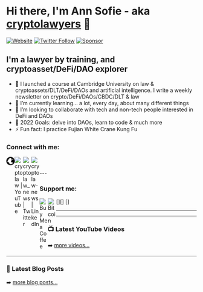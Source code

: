 # Hi there, I'm Ann Sofie - aka [cryptolawyers][website] 👋 

[![Website](https://img.shields.io/website?label=cryptolaw.substack.com/&style=for-the-badge&url=https%3A%2F%2Fcryptolaw.substack.com)]( https://cryptolaw.substack.com/)
[![Twitter Follow](https://img.shields.io/twitter/follow/cryptolaw_news?color=1DA1F2&logo=twitter&style=for-the-badge)](https://twitter.com/intent/follow?original_referer=https%3A%2F%2Fgithub.com%2Fcryptolaw_news&screen_name=cryptolaw_news)
[![Sponsor](https://img.shields.io/badge/Sponsor%20cryptolawyers-%F0%9F%92%96-pink?style=for-the-badge)][gitcoinsponsor]

## I'm a lawyer by training, and cryptoasset/DeFi/DAO explorer

- 🔭 I launched a course at Cambridge University on law & cryptoassets/DLT/DeFi/DAOs and artificial intelligence. I write a weekly newsletter on crypto/DeFi/DAOs/CBDC/DLT & law
- 🌱 I’m currently learning... a lot, every day, about many different things
- 👯 I’m looking to collaborate with tech and non-tech people interested in DeFi and DAOs
- 🥅 2022 Goals: delve into DAOs, learn to code & much more
- ⚡ Fun fact: I practice Fujian White Crane Kung Fu

### Connect with me:

[<img align="left" alt="cryptolaw.substack.com" width="22px" src="https://raw.githubusercontent.com/iconic/open-iconic/master/svg/globe.svg" />][website]
[<img align="left" alt="cryptolaw | YouTube" width="22px" src="https://cdn.jsdelivr.net/npm/simple-icons@v3/icons/youtube.svg" />][youtube]
[<img align="left" alt="cryptolaw_news | Twitter" width="22px" src="https://cdn.jsdelivr.net/npm/simple-icons@v3/icons/twitter.svg" />][twitter]
[<img align="left" alt="cryptolaw-news | LinkedIn" width="22px" src="https://cdn.jsdelivr.net/npm/simple-icons@v3/icons/linkedin.svg" />][linkedin]


<br />
<br />
---
<br />

### Support me:
[<img align="left" alt="Buy Me a Coffee" width="22px" src="https://cdn.jsdelivr.net/npm/simple-icons@v3/icons/buymeacoffee.svg" />][]
[<img align="left" alt="Bitcoin" width="22px" src="https://cdn.jsdelivr.net/npm/simple-icons@v3/icons/bitcoin.svg" />]
<br />

---
---

### 📺 Latest YouTube Videos

<!-- YOUTUBE:START -->

<!-- YOUTUBE:END -->

➡️ [more videos...]( https://www.youtube.com/channel/UCfZ66QR-TT4iOFXvHWT2K8g)

---

### 📕 Latest Blog Posts

<!-- BLOG-POST-LIST:START -->

<!-- BLOG-POST-LIST:END -->

➡️ [more blog posts...]( https://www.cryptolaw.one/blog/)


[website]: https://cryptolaw.substack.com/
[twitter]: https://twitter.com/cryptolaw_news
[youtube]: https://www.youtube.com/channel/UCfZ66QR-TT4iOFXvHWT2K8g
[linkedin]: https://www.linkedin.com/company/cryptolaw-news 
[gitcoinsponsor]: https://gitcoin.co/grants/4193/cryptolaw-educates-lawmakers-on-crypto-defi-and-d     
